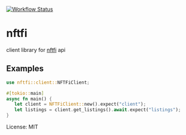 [![Workflow Status](https://github.com/dialecticch/nftfi-rs/workflows/main/badge.svg)](https://github.com/dialecticch/nftfi-rs/actions?query=workflow%3A%22main%22)

# nftfi

client library for [nftfi](https://www.nftfi.com/) api

## Examples
```rust
use nftfi::client::NFTFiClient;

#[tokio::main]
async fn main() {
   let client = NFTFiClient::new().expect("client");
   let listings = client.get_listings().await.expect("listings");
}
```

License: MIT
